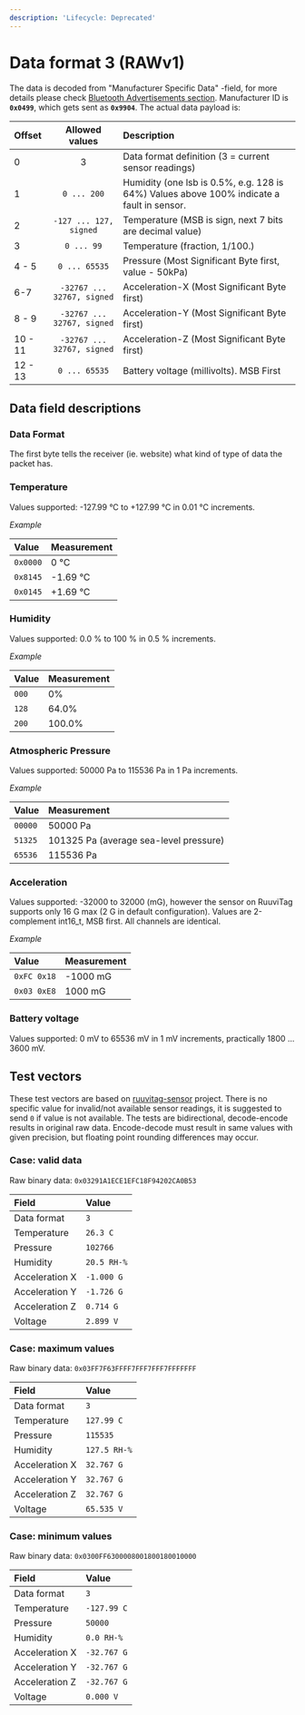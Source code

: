 ```yaml
---
description: 'Lifecycle: Deprecated'
---
```


# Data format 3 \(RAWv1\)

The data is decoded from "Manufacturer Specific Data" -field, for more details please check [Bluetooth Advertisements section](https://docs.ruuvi.com/communication/bluetooth-advertisements). Manufacturer ID is **`0x0499`**, which gets sent as **`0x9904`**. The actual data payload is:

| Offset | Allowed values | Description |
| :--- | :---: | :--- |
| 0 | 3 | Data format definition \(3 = current sensor readings\) |
| 1 | `0 ... 200` | Humidity \(one lsb is 0.5%, e.g. 128 is 64%\) Values above 100% indicate a fault in sensor. |
| 2 | `-127 ... 127, signed` | Temperature \(MSB is sign, next 7 bits are decimal value\) |
| 3 | `0 ... 99` | Temperature \(fraction, 1/100.\) |
| 4 - 5 | `0 ... 65535` | Pressure \(Most Significant Byte first, value - 50kPa\) |
| 6-7 | `-32767 ... 32767, signed` | Acceleration-X \(Most Significant Byte first\) |
| 8 - 9 | `-32767 ... 32767, signed` | Acceleration-Y \(Most Significant Byte first\) |
| 10 - 11 | `-32767 ... 32767, signed` | Acceleration-Z \(Most Significant Byte first\) |
| 12 - 13 | `0 ... 65535` | Battery voltage \(millivolts\). MSB First |

## Data field descriptions

### Data Format

The first byte tells the receiver \(ie. website\) what kind of type of data the packet has.

### Temperature

Values supported: -127.99 °C to +127.99 °C in 0.01 °C increments.

_Example_

| Value | Measurement |
| :--- | :--- |
| `0x0000` | 0 °C |
| `0x8145` | -1.69 °C |
| `0x0145` | +1.69 °C |

### Humidity

Values supported: 0.0 % to 100 % in 0.5 % increments.

_Example_

| Value | Measurement |
| :--- | :--- |
| `000` | 0% |
| `128` | 64.0% |
| `200` | 100.0% |

### Atmospheric Pressure

Values supported: 50000 Pa to 115536 Pa in 1 Pa increments.

_Example_

| Value | Measurement |
| :--- | :--- |
| `00000` | 50000 Pa |
| `51325` | 101325 Pa \(average sea-level pressure\) |
| `65536` | 115536 Pa |

### Acceleration

Values supported: -32000 to 32000 \(mG\), however the sensor on RuuviTag supports only 16 G max \(2 G in default configuration\). Values are 2-complement int16\_t, MSB first. All channels are identical.

_Example_

| Value | Measurement |
| :--- | :--- |
| `0xFC 0x18` | -1000 mG |
| `0x03 0xE8` | 1000 mG |

### Battery voltage

Values supported: 0 mV to 65536 mV in 1 mV increments, practically 1800 ... 3600 mV.

## Test vectors

These test vectors are based on [ruuvitag-sensor](https://github.com/ttu/ruuvitag-sensor/tree/master/tests) project. There is no specific value for invalid/not available sensor readings, it is suggested to send `0` if value is not available. The tests are bidirectional, decode-encode results in original raw data. Encode-decode must result in same values with given precision, but floating point rounding differences may occur.

### Case: valid data

Raw binary data: `0x03291A1ECE1EFC18F94202CA0B53`

| Field | Value |
| :--- | :--- |
| Data format | `3` |
| Temperature | `26.3 C` |
| Pressure | `102766` |
| Humidity | `20.5 RH-%` |
| Acceleration X | `-1.000 G` |
| Acceleration Y | `-1.726 G` |
| Acceleration Z | `0.714 G` |
| Voltage | `2.899 V` |

### Case: maximum values

Raw binary data: `0x03FF7F63FFFF7FFF7FFF7FFFFFFF`

| Field | Value |
| :--- | :--- |
| Data format | `3` |
| Temperature | `127.99 C` |
| Pressure | `115535` |
| Humidity | `127.5 RH-%` |
| Acceleration X | `32.767 G` |
| Acceleration Y | `32.767 G` |
| Acceleration Z | `32.767 G` |
| Voltage | `65.535 V` |

### Case: minimum values

Raw binary data: `0x0300FF6300008001800180010000`

| Field | Value |
| :--- | :--- |
| Data format | `3` |
| Temperature | `-127.99 C` |
| Pressure | `50000` |
| Humidity | `0.0 RH-%` |
| Acceleration X | `-32.767 G` |
| Acceleration Y | `-32.767 G` |
| Acceleration Z | `-32.767 G` |
| Voltage | `0.000 V` |

